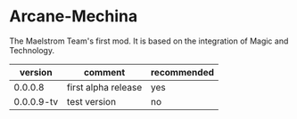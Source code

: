 Arcane-Mechina
==============

The Maelstrom Team's first mod. It is based on the integration of Magic and Technology.

|version | comment | recommended
|--------|---------|--------
|0.0.0.8 | first alpha release | yes
|0.0.0.9-tv | test version | no
